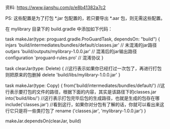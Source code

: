 资料:
https://www.jianshu.com/p/e8b41382a7c2

PS: 这些配置是为了打包 *.jar 包配置的，若只要导出 *.aar 包，则无需这些配置。

在 mylibrary 目录下的 build.gradle 中添加如下代码：

task makeJar(type: proguard.gradle.ProGuardTask, dependsOn: "build") {
    injars 'build/intermediates/bundles/default/classes.jar' // 未混淆的jar路径
    outjars 'build/outputs/mylibrary-1.0.0.jar' // 混淆后的jar输出路径
    configuration 'proguard-rules.pro' // 混淆协议
}

task clearJar(type: Delete) {
    //这行表示如果你已经打过一次包了，再进行打包则把原来的包删掉
    delete 'build/libs/mylibrary-1.0.0.jar'
}

task makeJar(type: Copy) {
    from('build/intermediates/bundles/default/') //这行表示要打包的文件的路径，根据下面的内容，其实是该路径下的classes.jar
    into('build/libs/')  //这行表示打包完毕后包的生成路径，也就是生成的包存在哪
    include('classes.jar')  //看到这行，如果你对分包有了解的话，你就可以看出来这行它只是将一些类打包了
    rename ('classes.jar', 'mylibrary-1.0.0.jar')
}

makeJar.dependsOn(clearJar, build)
